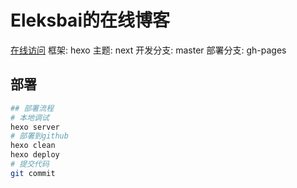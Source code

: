 # Eleksbai的在线博客
[在线访问](https://eleksbai.github.io/)
框架: hexo
主题: next
开发分支: master
部署分支: gh-pages

## 部署
```bash
## 部署流程
# 本地调试
hexo server
# 部署到github
hexo clean 
hexo deploy
# 提交代码
git commit 
```
